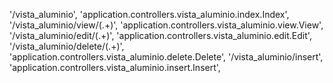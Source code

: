 '/vista_aluminio', 'application.controllers.vista_aluminio.index.Index',
'/vista_aluminio/view/(.+)', 'application.controllers.vista_aluminio.view.View',
'/vista_aluminio/edit/(.+)', 'application.controllers.vista_aluminio.edit.Edit',
'/vista_aluminio/delete/(.+)', 'application.controllers.vista_aluminio.delete.Delete',
'/vista_aluminio/insert', 'application.controllers.vista_aluminio.insert.Insert',